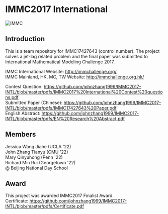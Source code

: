 # IMMC2017 International
![IMMC](https://raw.githubusercontent.com/johnzhang1999/IMMC2017-International/master/GUI/IMMC.jpg)
## Introduction
This is a team repository for IMMC17427643 (control number). 
The project solves a jet-lag related problem and the final paper was submitted to International Mathematical Modeling Challenge 2017.

IMMC International Website: http://immchallenge.org/   
IMMC Mainland, HK, MC, TW Website: http://immchallenge.org.hk/

Contest Question: https://github.com/johnzhang1999/IMMC2017-INTL/blob/master/pdfs/IMMC2017%20International%20Contest%20questions.pdf   
Submitted Paper (Chinese): https://github.com/johnzhang1999/IMMC2017-INTL/blob/master/pdfs/IMMC17427643%20Paper.pdf   
English Abstract: https://github.com/johnzhang1999/IMMC2017-INTL/blob/master/pdfs/EN%20Research%20Abstract.pdf   

## Members
Jessica Wang Jiahe (UCLA '22)   
John Zhang Tianyu (CMU '22)   
Mary Qinyuhong (Penn '22)   
Richard Min Rui (Georgetown '22)   
@ Beijing National Day School

## Award
This project was awarded IMMC2017 Finalist Award.   
Certificate: https://github.com/johnzhang1999/IMMC2017-INTL/blob/master/pdfs/Certificate.pdf   


